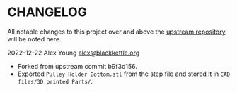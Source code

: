 # CHANGELOG

All notable changes to this project over and above the [upstream repository](https://github.com/KRALYN/PositronV3) will be noted here.

2022-12-22 Alex Young <alex@blackkettle.org>

- Forked from upstream commit b9f3d156.
- Exported `Pulley Holder Bottom.stl` from the step file and stored it in `CAD  files/3D printed Parts/`.